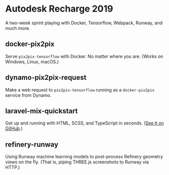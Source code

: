 # Autodesk Recharge 2019

A two-week sprint playing with Docker, Tensorflow, Webpack, Runway, and much more.

## docker-pix2pix

Serve `pix2pix-tensorflow` with Docker. No matter where you are. (Works on Windows, Linux, macOS.)

## dynamo-pix2pix-request

Make a web request to `pix2pix-tensorflow` running as a `docker-pix2pix` service from Dynamo.

## laravel-mix-quickstart

Get up and running with HTML, SCSS, and TypeScript in seconds. ([See it on GitHub](https://github.com/nonoesp/laravel-mix-quickstart).)

## refinery-runway

Using Runway machine learning models to post-process Refinery geometry views on the fly. (That is, piping THREE.js screenshots to Runway via HTTP.)